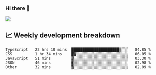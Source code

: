 ### Hi there 👋
<img align="center" src="https://github-readme-stats.vercel.app/api?username=Tumao727&show_icons=true&hide_title=true&theme=dracula" />


## 📈 Weekly development breakdown
<!--START_SECTION:waka-->

```text
TypeScript   22 hrs 10 mins  █████████████████████▒░░░   84.85 %
CSS          1 hr 34 mins    █▓░░░░░░░░░░░░░░░░░░░░░░░   06.05 %
JavaScript   51 mins         ▓░░░░░░░░░░░░░░░░░░░░░░░░   03.30 %
JSON         46 mins         ▓░░░░░░░░░░░░░░░░░░░░░░░░   02.98 %
Other        32 mins         ▓░░░░░░░░░░░░░░░░░░░░░░░░   02.09 %
```

<!--END_SECTION:waka-->